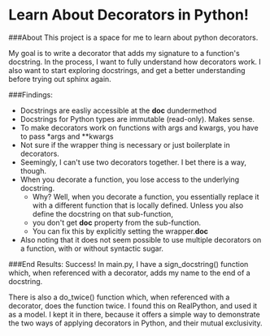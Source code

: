 # Learn About Decorators in Python!

###About
This project is a space for me to learn about python decorators. 

My goal is to write a decorator that adds my signature to a function's docstring.
In the process, I want to fully understand how decorators work. 
I also want to start exploring docstrings, and get a better understanding before trying out sphinx again.

###Findings:
  - Docstrings are easliy accessible at the __doc__ dundermethod
  - Docstrings for Python types are immutable (read-only). Makes sense. 
  - To make decorators work on functions with args and kwargs, 
    you have to pass *args and **kwargs
  - Not sure if the wrapper thing is necessary or just boilerplate in decorators. 
  - Seemingly, I can't use two decorators together. 
    I bet there is a way, though.
  - When you decorate a function, you lose access to the underlying docstring.
    - Why? Well, when you decorate a function, you essentially 
      replace it with a different function that is locally defined. 
      Unless you also define the docstring on that sub-function, 
    - you don't get __doc__ property from the sub-function.
    - You can fix this by explicitly setting the wrapper.__doc__
  - Also noting that it does not seem possible to use 
    multiple decorators on a function, with or without syntactic sugar.


###End Results: 
Success! In main.py, I have a sign_docstring() function 
which, when referenced with a decorator, 
adds my name to the end of a docstring.

There is also a do_twice() function 
which, when referenced with a decorator,
does the function twice. 
I found this on RealPython, and used it as a model. 
I kept it in there, because it offers a simple way 
to demonstrate the two ways of applying decorators in Python, 
and their mutual exclusivity.


